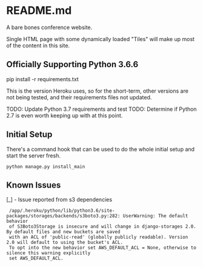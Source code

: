 # README.md

A bare bones conference website.

Single HTML page with some dynamically loaded "Tiles" will make up most of the content in this site. 

## Officially Supporting Python 3.6.6 
pip install -r requirements.txt

This is the version Heroku uses, so for the short-term, other versions are not being tested, 
and their requirements files not updated.

TODO: Update Python 3.7 requirements and test
TODO: Determine if Python 2.7 is even worth keeping up with at this point.
  
## Initial Setup
There's a command hook that can be used to do the whole initial setup and start the server fresh.
```commandline
python manage.py install_main
```


## Known Issues
[_] - Issue reported from s3 dependencies 
```commandline
 /app/.heroku/python/lib/python3.6/site-packages/storages/backends/s3boto3.py:282: UserWarning: The default behavior 
 of S3Boto3Storage is insecure and will change in django-storages 2.0. By default files and new buckets are saved 
 with an ACL of 'public-read' (globally publicly readable). Version 2.0 will default to using the bucket's ACL. 
 To opt into the new behavior set AWS_DEFAULT_ACL = None, otherwise to silence this warning explicitly 
 set AWS_DEFAULT_ACL.
```